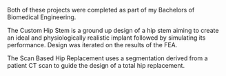 Both of these projects were completed as part of my Bachelors of Biomedical Engineering.

The Custom Hip Stem is a ground up design of a hip stem aiming to create an ideal and physiologically realistic implant followed by simulating its performance.
Design was iterated on the results of the FEA.

The Scan Based Hip Replacement uses a segmentation derived from a patient CT scan to guide the design of a total hip replacement.
